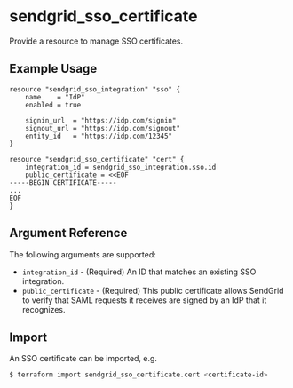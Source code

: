 # sendgrid_sso_certificate

Provide a resource to manage SSO certificates.

## Example Usage

```hcl
resource "sendgrid_sso_integration" "sso" {
	name    = "IdP"
	enabled = true

	signin_url  = "https://idp.com/signin"
	signout_url = "https://idp.com/signout"
	entity_id   = "https://idp.com/12345"
}

resource "sendgrid_sso_certificate" "cert" {
	integration_id = sendgrid_sso_integration.sso.id
	public_certificate = <<EOF
-----BEGIN CERTIFICATE-----
...
EOF
}
```

## Argument Reference

The following arguments are supported:

* `integration_id` - (Required) An ID that matches an existing SSO integration.
* `public_certificate` - (Required) This public certificate allows SendGrid to verify that
					SAML requests it receives are signed by an IdP that it recognizes.


## Import

An SSO certificate can be imported, e.g.
```sh
$ terraform import sendgrid_sso_certificate.cert <certificate-id>
```
